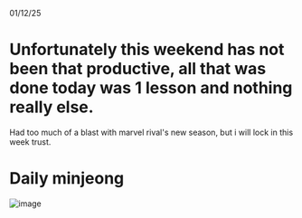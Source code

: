 01/12/25
# Unfortunately this weekend has not been that productive, all that was done today was 1 lesson and nothing really else. 

Had too much of a blast with marvel rival's new season, but i will lock in this week trust.

# Daily minjeong

![image](https://github.com/user-attachments/assets/69521f71-f22e-4294-b213-0eef0b6a2c7c)
